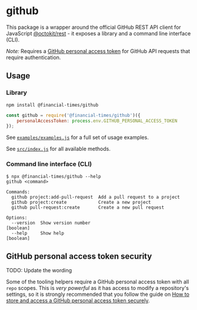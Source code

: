 # github

This package is a wrapper around the official GitHub REST API client for
JavaScript [@octokit/rest](https://github.com/octokit/rest.js) - it exposes a
library and a command line interface (CLI).

_Note:_ Requires a [GitHub personal access token](#github-personal-access-token-security)
for GitHub API requests that require authentication.

## Usage

### Library

```
npm install @financial-times/github
```

```javascript
const github = require('@financial-times/github')({
    personalAccessToken: process.env.GITHUB_PERSONAL_ACCESS_TOKEN
});
```

See [`examples/examples.js`](examples/examples.js) for a full set of
usage examples.

See [`src/index.js`](src/index.js) for all available methods.

### Command line interface (CLI)

```
$ npx @financial-times/github --help
github <command>

Commands:
  github project:add-pull-request  Add a pull request to a project
  github project:create            Create a new project
  github pull-request:create       Create a new pull request

Options:
  --version  Show version number                                       [boolean]
  --help     Show help                                                 [boolean]
```

## GitHub personal access token security

TODO: Update the wording

Some of the tooling helpers require a GitHub personal access token with all
`repo` scopes. This is _very powerful_ as it has access to modify a
repository's settings, so it is strongly recommended that you follow the guide
on [How to store and access a GitHub personal access token securely](https://github.com/Financial-Times/next/wiki/How-to-store-and-access-a-GitHub-personal-access-token-securely).
